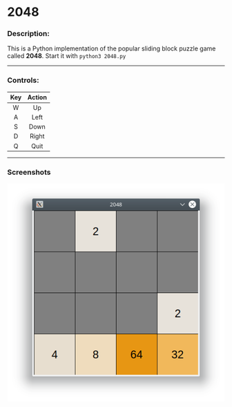 
# 2048
### Description:
This is a Python implementation of the popular sliding block puzzle game called **2048**.
Start it with `python3 2048.py`

---
### Controls:
|Key       |Action    |
|:----------:|:----------:|
|W         |Up        |
|A         |Left      |
|S         |Down      |
|D         |Right     |
|Q         |Quit      |

---

### Screenshots

![](https://github.com/ajithvasudevan/2048/blob/master/Screenshot_20180611_151239.png)
